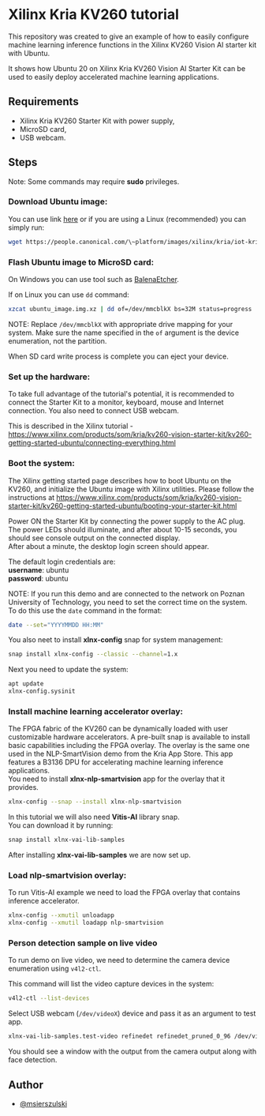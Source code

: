 # Xilinx Kria KV260 tutorial

This repository was created to give an example of how to easily configure machine learning inference functions in the Xilinx KV260 Vision AI starter kit with Ubuntu.

It shows how Ubuntu 20 on Xilinx Kria KV260 Vision AI Starter Kit can be used to easily deploy accelerated machine learning applications.

## Requirements

 - Xilinx Kria KV260 Starter Kit with power supply,
 - MicroSD card,
 - USB webcam.

## Steps

Note: Some commands may require **sudo** privileges.

### Download Ubuntu image:

You can use link [here](https://ubuntu.com/download/amd-xilinx) or if you are using a Linux (recommended) you can simply run:

```bash
wget https://people.canonical.com/\~platform/images/xilinx/kria/iot-kria-classic-desktop-2004-x03-20211110-98.img.xz\?_ga\=2.241148739.1782650703.1667413054-511368486.1666550748 -o ubuntu_image.img.xz
```

### Flash Ubuntu image to MicroSD card:

On Windows you can use tool such as [BalenaEtcher](https://www.balena.io/etcher/).

If on Linux you can use `dd` command:

```bash
xzcat ubuntu_image.img.xz | dd of=/dev/mmcblkX bs=32M status=progress
```
NOTE: Replace `/dev/mmcblkX` with appropriate drive mapping for your system. Make sure the name specified in the `of` argument is the device enumeration, not the partition.

When SD card write process is complete you can eject your device.

### Set up the hardware:

To take full advantage of the tutorial's potential, it is recommended to connect the Starter Kit to a monitor, keyboard, mouse and Internet connection.
You also need to connect USB webcam.

This is described in the Xilinx tutorial - https://www.xilinx.com/products/som/kria/kv260-vision-starter-kit/kv260-getting-started-ubuntu/connecting-everything.html

### Boot the system:

The Xilinx getting started page describes how to boot Ubuntu on the KV260, and initialize the Ubuntu image with Xilinx utilities. Please follow the instructions at https://www.xilinx.com/products/som/kria/kv260-vision-starter-kit/kv260-getting-started-ubuntu/booting-your-starter-kit.html

Power ON the Starter Kit by connecting the power supply to the AC plug. The power LEDs should illuminate, and after about 10-15 seconds, you should see console output on the connected display. <br> After about a minute, the desktop login screen should appear.

<!-- TODO Add heartbeat GIF -->

<!-- TODO ADD login screen ss -->

The default login credentials are:<br>
**username**: ubuntu<br>
**password**: ubuntu<br>

NOTE: If you run this demo and are connected to the network on Poznan University of Technology, you need to set the correct time on the system. <br> To do this use the `date` command in the format:

```bash
date --set="YYYYMMDD HH:MM"
```

You also neet to install **xlnx-config** snap for system management:

```bash
snap install xlnx-config --classic --channel=1.x
```

Next you need to update the system:
```bash
apt update
xlnx-config.sysinit
```

### Install machine learning accelerator overlay:

The FPGA fabric of the KV260 can be dynamically loaded with user customizable hardware accelerators. A pre-built snap is available to install basic capabilities including the FPGA overlay. The overlay is the same one used in the NLP-SmartVision demo from the Kria App Store. This app features a B3136 DPU for accelerating machine learning inference applications. <br> You need to install **xlnx-nlp-smartvision** app for the overlay that it provides.

```bash
xlnx-config --snap --install xlnx-nlp-smartvision
```

In this tutorial we will also need **Vitis-AI** library snap. <br> You can download it by running:
```bash
snap install xlnx-vai-lib-samples
```

After installing **xlnx-vai-lib-samples** we are now set up.

### Load nlp-smartvision overlay:

To run Vitis-AI example we need to load the FPGA overlay that contains inference accelerator.

```bash
xlnx-config --xmutil unloadapp
xlnx-config --xmutil loadapp nlp-smartvision
```

### Person detection sample on live video

To run demo on live video, we need to determine the camera device enumeration using `v4l2-ctl`.

This command will list the video capture devices in the system:

```bash
v4l2-ctl --list-devices
```

<!-- TODO Add example output on kria -->

Select USB webcam (`/dev/videoX`) device and pass it as an argument to test app.

```bash
xlnx-vai-lib-samples.test-video refinedet refinedet_pruned_0_96 /dev/videoX
```
You should see a window with the output from the camera output along with face detection.

<!-- TODO Add gif of live video -->

## Author

- [@msierszulski](https://www.github.com/msierszulski)